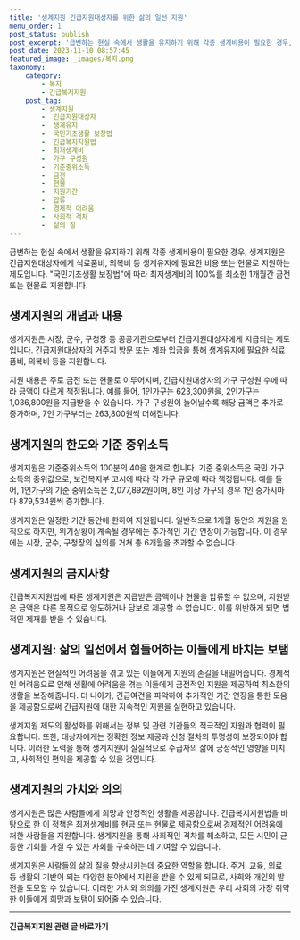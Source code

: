 ```yaml
---
title: '생계지원 긴급지원대상자를 위한 삶의 일선 지원'
menu_order: 1
post_status: publish
post_excerpt: '급변하는 현실 속에서 생활을 유지하기 위해 각종 생계비용이 필요한 경우, 생계지원은 긴급지원대상자에게 식료품비, 의복비 등 생계유지에 필요한 비용 또는 현물로 지원하는 제도입니다.  국민기초생활 보장법 에 따라 최저생계비의 100 를 최소한 1개월간 금전 또는 현물로 지원합니다.'
post_date: 2023-11-10 08:57:45
featured_image: _images/복지.png
taxonomy:
    category:
        - 복지
        - 긴급복지지원
    post_tag:
        - 생계지원
        -  긴급지원대상자
        -  생계유지
        -  국민기초생활 보장법
        -  긴급복지지원법
        -  최저생계비
        -  가구 구성원
        -  기준중위소득
        -  금전
        -  현물
        -  지원기간
        -  압류
        -  경제적 어려움
        -  사회적 격차
        -  삶의 질
---
```



급변하는 현실 속에서 생활을 유지하기 위해 각종 생계비용이 필요한 경우, 생계지원은 긴급지원대상자에게 식료품비, 의복비 등 생계유지에 필요한 비용 또는 현물로 지원하는 제도입니다. "국민기초생활 보장법"에 따라 최저생계비의 100%를 최소한 1개월간 금전 또는 현물로 지원합니다.

## 생계지원의 개념과 내용

생계지원은 시장, 군수, 구청장 등 공공기관으로부터 긴급지원대상자에게 지급되는 제도입니다. 긴급지원대상자의 거주지 방문 또는 계좌 입금을 통해 생계유지에 필요한 식료품비, 의복비 등을 지원합니다.

지원 내용은 주로 금전 또는 현물로 이루어지며, 긴급지원대상자의 가구 구성원 수에 따라 금액이 다르게 책정됩니다. 예를 들어, 1인가구는 623,300원을, 2인가구는 1,036,800원을 지급받을 수 있습니다. 가구 구성원이 늘어날수록 해당 금액은 추가로 증가하며, 7인 가구부터는 263,800원씩 더해집니다.

## 생계지원의 한도와 기준 중위소득

생계지원은 기준중위소득의 100분의 40을 한계로 합니다. 기준 중위소득은 국민 가구소득의 중위값으로, 보건복지부 고시에 따라 각 가구 규모에 따라 책정됩니다. 예를 들어, 1인가구의 기준 중위소득은 2,077,892원이며, 8인 이상 가구의 경우 1인 증가시마다 879,534원씩 증가합니다.

생계지원은 일정한 기간 동안에 한하여 지원됩니다. 일반적으로 1개월 동안의 지원을 원칙으로 하지만, 위기상황이 계속될 경우에는 추가적인 기간 연장이 가능합니다. 이 경우에는 시장, 군수, 구청장의 심의를 거쳐 총 6개월을 초과할 수 없습니다.

## 생계지원의 금지사항

긴급복지지원법에 따른 생계지원은 지급받은 금액이나 현물을 압류할 수 없으며, 지원받은 금액은 다른 목적으로 양도하거나 담보로 제공할 수 없습니다. 이를 위반하게 되면 법적인 제재를 받을 수 있습니다.

## 생계지원: 삶의 일선에서 힘들어하는 이들에게 바치는 보탬

생계지원은 현실적인 어려움을 겪고 있는 이들에게 지원의 손길을 내밀어줍니다. 경제적인 어려움으로 인해 생활에 어려움을 겪는 이들에게 금전적인 지원을 제공하여 최소한의 생활을 보장해줍니다. 더 나아가, 긴급여건을 파악하여 추가적인 기간 연장을 통한 도움을 제공함으로써 긴급지원에 대한 지속적인 지원을 실현하고 있습니다.

생계지원 제도의 활성화를 위해서는 정부 및 관련 기관들의 적극적인 지원과 협력이 필요합니다. 또한, 대상자에게는 정확한 정보 제공과 신청 절차의 투명성이 보장되어야 합니다. 이러한 노력을 통해 생계지원이 실질적으로 수급자의 삶에 긍정적인 영향을 미치고, 사회적인 편익을 제공할 수 있을 것입니다.

## 생계지원의 가치와 의의

생계지원은 많은 사람들에게 희망과 안정적인 생활을 제공합니다. 긴급복지지원법을 바탕으로 한 이 정책은 최저생계비를 현금 또는 현물로 제공함으로써 경제적인 어려움에 처한 사람들을 지원합니다. 생계지원을 통해 사회적인 격차를 해소하고, 모든 시민이 균등한 기회를 가질 수 있는 사회를 구축하는 데 기여할 수 있습니다.

생계지원은 사람들의 삶의 질을 향상시키는데 중요한 역할을 합니다. 주거, 교육, 의료 등 생활의 기반이 되는 다양한 분야에서 지원을 받을 수 있게 되므로, 사회와 개인의 발전을 도모할 수 있습니다. 이러한 가치와 의의를 가진 생계지원은 우리 사회의 가장 취약한 이들에게 희망과 보탬이 되어줄 수 있습니다.
<!-- wp:separator -->
<hr class="wp-block-separator has-alpha-channel-opacity"/>
<!-- /wp:separator -->

<!-- wp:group {"backgroundColor":"base","layout":{"type":"constrained"}} -->
<div class="wp-block-group has-base-background-color has-background"><!-- wp:paragraph {"align":"center","fontSize":"medium"} -->
<p class="has-text-align-center has-large-font-size"><strong>긴급복지지원 관련 글 바로가기</strong></p>
<!-- /wp:paragraph -->


<!-- wp:latest-posts
{"categories":[{"id":15519,"count":19,"description":"","link":"https://uknowlaw.com/category/%ea%b8%b4%ea%b8%89%eb%b3%b5%ec%a7%80%ec%a7%80%ec%9b%90/","name":"긴급복지지원","slug":"긴급복지지원","taxonomy":"category","parent":0,"meta":[],"_links":{"self":[{"href":"https://uknowlaw.com/wp-json/wp/v2/categories/15519"}],"collection":[{"href":"https://uknowlaw.com/wp-json/wp/v2/categories"}],"about":[{"href":"https://uknowlaw.com/wp-json/wp/v2/taxonomies/category"}],"wp:post_type":[{"href":"https://uknowlaw.com/wp-json/wp/v2/posts?categories=15519"}],"curies":[{"name":"wp","href":"https://api.w.org/{rel}","templated":true}]}}],"postsToShow":100,"excerptLength":28,"postLayout":"grid","columns":2,"featuredImageAlign":"left","featuredImageSizeSlug":"large","fontSize":"small"} /--></div>
<!-- /wp:group -->